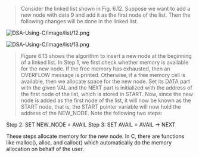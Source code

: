 
 > Consider the linked list shown in Fig. 6.12. Suppose we want to add a new node with data 9 and 
add it as the first node of the list. Then the following changes will be done in the linked list.
 

 ![DSA-Using-C/image/list/12.png](DSA-Using-C/image/list/12.png) 

 ![DSA-Using-C/image/list/13.png](DSA-Using-C/image/list/13.png) 

 >  Figure 6.13 shows the algorithm to insert a new node 
 at the beginning of a linked list. In Step 1, we first check
whether memory is available for the new node. If the 
free memory has exhausted, then an OVERFLOW message is 
printed. Otherwise, if a free memory cell is available, then 
we allocate space for the new node. Set its DATA part with the 
given VAL and the NEXT part is initialized with the address of 
the first node of the list, which is stored in START. Now, since 
the new node is added as the first node of the list, it will 
now be known as the START node, that is, the START pointer 
variable will now hold the address of the NEW_NODE. Note the 
following two steps:

 Step 2: SET NEW_NODE = AVAIL
 Step 3: SET AVAIL = AVAIL -> NEXT

 These steps allocate memory for the new node. In C, there are functions like malloc(), alloc, and 
calloc() which automatically do the memory allocation on behalf of the user. 
 
